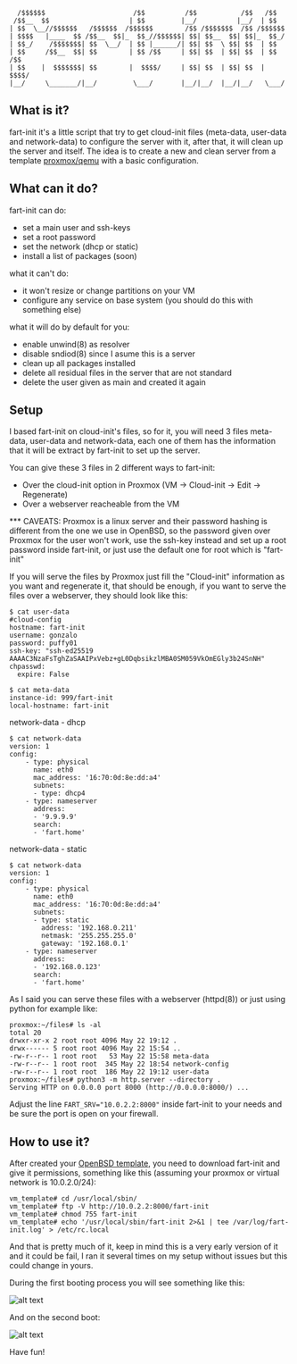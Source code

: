 ```
  /$$$$$$                      /$$          /$$           /$$   /$$    
 /$$__  $$                    | $$         |__/          |__/  | $$    
| $$  \__//$$$$$$   /$$$$$$  /$$$$$$        /$$ /$$$$$$$  /$$ /$$$$$$  
| $$$$   |____  $$ /$$__  $$|_  $$_//$$$$$$| $$| $$__  $$| $$|_  $$_/  
| $$_/    /$$$$$$$| $$  \__/  | $$ |______/| $$| $$  \ $$| $$  | $$    
| $$     /$$__  $$| $$        | $$ /$$     | $$| $$  | $$| $$  | $$ /$$
| $$    |  $$$$$$$| $$        |  $$$$/     | $$| $$  | $$| $$  |  $$$$/
|__/     \_______/|__/         \___/       |__/|__/  |__/|__/   \___/  

```

## What is it?

fart-init it's a little script that try to get cloud-init files (meta-data, user-data and network-data)
to configure the server with it, after that, it will clean up the server and itself. The idea is to
create a new and clean server from a template [proxmox/qemu](https://x61.sh/log/2023/05/17052023102313-qemu_proxmox_openbsd_template.html) with a
basic configuration.

## What can it do?

fart-init can do:

- set a main user and ssh-keys
- set a root password
- set the network (dhcp or static)
- install a list of packages (soon)

what it can't do:

- it won't resize or change partitions on your VM
- configure any service on base system (you should do this with something else)

what it will do by default for you:

- enable unwind(8) as resolver
- disable sndiod(8) since I asume this is a server
- clean up all packages installed
- delete all residual files in the server that are not standard
- delete the user given as main and created it again

## Setup

I based fart-init on cloud-init's files, so for it, you will need 3 files meta-data, user-data and network-data, each one
of them has the information that it will be extract by fart-init to set up the server.

You can give these 3 files in 2 different ways to fart-init:

- Over the cloud-init option in Proxmox (VM -> Cloud-init -> Edit -> Regenerate)
- Over a webserver reacheable from the VM

*** CAVEATS: Proxmox is a linux server and their password hashing is different from the one we use in OpenBSD, so the password given
over Proxmox for the user won't work, use the ssh-key instead and set up a root password inside fart-init, or just use the default one
for root which is "fart-init"

If you will serve the files by Proxmox just fill the "Cloud-init" information as you want and regenerate it, that should be enough, if you
want to serve the files over a webserver, they should look like this:

```
$ cat user-data
#cloud-config
hostname: fart-init
username: gonzalo
password: puffy01
ssh-key: "ssh-ed25519 AAAAC3NzaFsTghZaSAAIPxVebz+gL0DqbsikzlMBA0SM059VkOmEGly3b24SnNH"
chpasswd:
  expire: False
```

```
$ cat meta-data
instance-id: 999/fart-init
local-hostname: fart-init
```

network-data - dhcp
```
$ cat network-data
version: 1
config:
    - type: physical
      name: eth0
      mac_address: '16:70:0d:8e:dd:a4'
      subnets:
      - type: dhcp4
    - type: nameserver
      address:
      - '9.9.9.9'
      search:
      - 'fart.home'
```
network-data - static
```
$ cat network-data
version: 1
config:
    - type: physical
      name: eth0
      mac_address: '16:70:0d:8e:dd:a4'
      subnets:
      - type: static
        address: '192.168.0.211'
        netmask: '255.255.255.0'
        gateway: '192.168.0.1'
    - type: nameserver
      address:
      - '192.168.0.123'
      search:
      - 'fart.home'
```

As I said you can serve these files with a webserver (httpd(8)) or just using python for example like:

```
proxmox:~/files# ls -al
total 20
drwxr-xr-x 2 root root 4096 May 22 19:12 .
drwx------ 5 root root 4096 May 22 15:54 ..
-rw-r--r-- 1 root root   53 May 22 15:58 meta-data
-rw-r--r-- 1 root root  345 May 22 18:54 network-config
-rw-r--r-- 1 root root  186 May 22 19:12 user-data
proxmox:~/files# python3 -m http.server --directory .
Serving HTTP on 0.0.0.0 port 8000 (http://0.0.0.0:8000/) ...
```

Adjust the line `FART_SRV="10.0.2.2:8000"` inside fart-init to your needs and be sure the port is open on your firewall.

## How to use it?

After created your [OpenBSD template](https://x61.sh/log/2023/05/17052023102313-qemu_proxmox_openbsd_template.html), you need to download
fart-init and give it permissions, something like this (assuming your proxmox or virtual network is 10.0.2.0/24):

```
vm_template# cd /usr/local/sbin/
vm_template# ftp -V http://10.0.2.2:8000/fart-init
vm_template# chmod 755 fart-init
vm_template# echo '/usr/local/sbin/fart-init 2>&1 | tee /var/log/fart-init.log' > /etc/rc.local
```

And that is pretty much of it, keep in mind this is a very early version of it and it could be fail, I ran it several times on my setup without
issues but this could change in yours.

During the first booting process you will see something like this:

![alt text](https://github.com/gonzalo-/fart-init/blob/main/imgs/fart-init_booting.png?raw=true)

And on the second boot:

![alt text](https://github.com/gonzalo-/fart-init/blob/main/imgs/fart-init_booted.png?raw=true)

Have fun!
